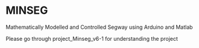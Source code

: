 # MINSEG
Mathematically Modelled and Controlled Segway using Arduino and Matlab

Please go through project_Minseg_v6-1 for understanding the project 
